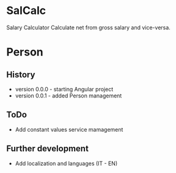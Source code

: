 # SalCalc
Salary Calculator
Calculate net from gross salary and vice-versa. 

# Person


## History
- version 0.0.0 - starting Angular project
- version 0.0.1 - added Person management

## ToDo
- Add constant values service mamagement

## Further development
- Add localization and languages (IT - EN)
